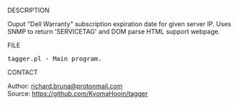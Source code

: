 
DESCRIPTION

Ouput "Dell Warranty" subscription expiration date for given server IP. Uses SNMP to return 'SERVICETAG' and DOM parse HTML support webpage.

FILE

<pre>
tagger.pl - Main program.
</pre>

CONTACT

Author: richard.bruna@protonmail.com<br>
Source: https://github.com/KyomaHooin/tagger

